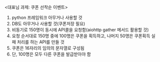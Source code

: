 <대표님 과제: 쿠폰 선착순 이벤트>

1. python 프레임워크 아무거나 사용할 것
2. DB도 아무거나 사용할 것(쿠폰저장 필요)
3. 비동기로 150명이 동시에 API콜을 요청함(aiohttp gather 메서드 활용할 것)
4. 요청 순서대로 150명 중에 100명은 쿠폰을 획득하고, 나머지 50명은 쿠폰획득 실패 처리를 하는 API를 만들 것
5. 쿠폰은 16자리의 임의의 문자열로 구성됨
6. 단, 100명은 모두 다른 쿠폰을 발급받아야 함